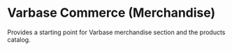 # Varbase Commerce (Merchandise)

Provides a starting point for Varbase merchandise section and the products catalog.
